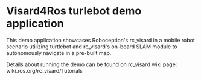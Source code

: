 Visard4Ros turlebot demo application
====================================

This demo application showcases Roboception's rc_visard in a mobile robot
scenario utilizing turtlebot and rc_visard's on-board SLAM module to
autonomously navigate in a pre-built map.

Details about running the demo can be found on rc_visard wiki page: wiki.ros.org/rc_visard/Tutorials

